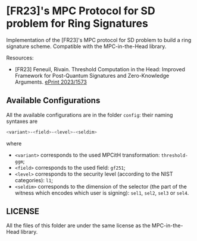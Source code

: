 # [FR23]'s MPC Protocol for SD problem for Ring Signatures

Implementation of the [FR23]'s MPC protocol for SD problem to build a ring signature scheme. Compatible with the MPC-in-the-Head library.

Resources:
 * [FR23] Feneuil, Rivain. Threshold Computation in the Head: Improved Framework for Post-Quantum Signatures and Zero-Knowledge Arguments. [ePrint 2023/1573](https://eprint.iacr.org/2023/1573)

## Available Configurations

All the available configurations are in the folder `config`: their naming syntaxes are
```bash
<variant>-<field>-<level>-<seldim>
```
where
 * `<variant>` corresponds to the used MPCitH transformation: `threshold-ggm`;
 * `<field>` corresponds to the used field: `gf251`;
 * `<level>` corresponds to the security level (according to the NIST categories): `l1`;
 * `<seldim>` corresponds to the dimension of the selector (the part of the witness which encodes which user is signing): `sel1`, `sel2`, `sel3` or `sel4`.

## LICENSE

All the files of this folder are under the same license as the MPC-in-the-Head library.
